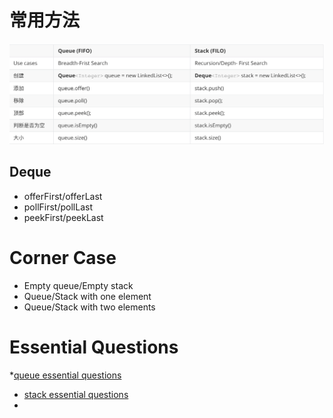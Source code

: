 # 常用方法
![image](./img/queue%20&%20Stack.png)

## Deque
* offerFirst/offerLast
* pollFirst/pollLast
* peekFirst/peekLast

# Corner Case
* Empty queue/Empty stack
* Queue/Stack with one element
* Queue/Stack with two elements

# Essential Questions
*[queue essential questions](https://www.techinterviewhandbook.org/algorithms/queue/)
* [stack essential questions](https://www.techinterviewhandbook.org/algorithms/stack/)
* 